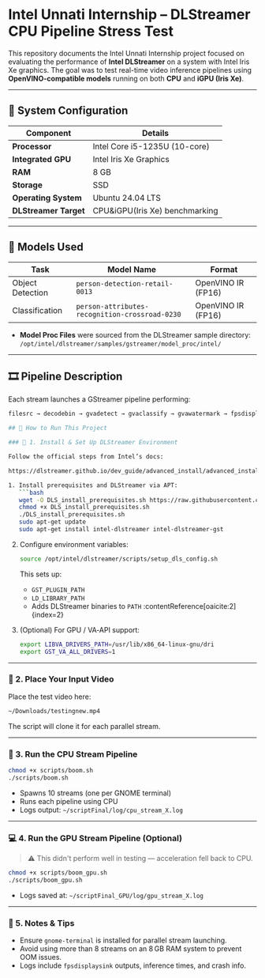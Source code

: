 # Intel Unnati Internship – DLStreamer CPU Pipeline Stress Test

This repository documents the Intel Unnati Internship project focused on evaluating the performance of **Intel DLStreamer** on a system with Intel Iris Xe graphics. The goal was to test real-time video inference pipelines using **OpenVINO-compatible models** running on both **CPU** and **iGPU (Iris Xe)**.

---

## 🧠 System Configuration

| Component            | Details                        |
|----------------------|--------------------------------|
| **Processor**        | Intel Core i5-1235U (10-core)  |
| **Integrated GPU**   | Intel Iris Xe Graphics         |
| **RAM**              | 8 GB                           |
| **Storage**          | SSD                            |
| **Operating System** | Ubuntu 24.04 LTS               |
| **DLStreamer Target**| CPU&iGPU(Iris Xe) benchmarking |


---

## 🧪 Models Used

| Task            | Model Name                                       | Format             |
|-----------------|--------------------------------------------------|--------------------|
| Object Detection| `person-detection-retail-0013`                   | OpenVINO IR (FP16) |
| Classification  | `person-attributes-recognition-crossroad-0230`  | OpenVINO IR (FP16) |

- **Model Proc Files** were sourced from the DLStreamer sample directory:  
  `/opt/intel/dlstreamer/samples/gstreamer/model_proc/intel/`

---

## 🎞️ Pipeline Description

Each stream launches a GStreamer pipeline performing:

```bash
filesrc → decodebin → gvadetect → gvaclassify → gvawatermark → fpsdisplaysink

## 🚀 How to Run This Project

### 🔧 1. Install & Set Up DLStreamer Environment

Follow the official steps from Intel’s docs:

https://dlstreamer.github.io/dev_guide/advanced_install/advanced_install_guide_index.html

1. Install prerequisites and DLStreamer via APT:
   ```bash
   wget -O DLS_install_prerequisites.sh https://raw.githubusercontent.com/open-edge-platform/edge-ai-libraries/main/libraries/dl-streamer/scripts/DLS_install_prerequisites.sh
   chmod +x DLS_install_prerequisites.sh
   ./DLS_install_prerequisites.sh
   sudo apt-get update
   sudo apt-get install intel-dlstreamer intel-dlstreamer-gst
   ```
2. Configure environment variables:
   ```bash
   source /opt/intel/dlstreamer/scripts/setup_dls_config.sh
   ```
   This sets up:
   - `GST_PLUGIN_PATH`
   - `LD_LIBRARY_PATH`
   - Adds DLStreamer binaries to `PATH` :contentReference[oaicite:2]{index=2}

3. (Optional) For GPU / VA‑API support:
   ```bash
   export LIBVA_DRIVERS_PATH=/usr/lib/x86_64-linux-gnu/dri
   export GST_VA_ALL_DRIVERS=1
   ```

---

### 📼 2. Place Your Input Video

Place the test video here:

```bash
~/Downloads/testingnew.mp4
```

The script will clone it for each parallel stream.

---

### 🧠 3. Run the CPU Stream Pipeline

```bash
chmod +x scripts/boom.sh
./scripts/boom.sh
```

- Spawns 10 streams (one per GNOME terminal)
- Runs each pipeline using CPU
- Logs output: `~/scriptFinal/log/cpu_stream_X.log`

---

### 💻 4. Run the GPU Stream Pipeline (Optional)

> ⚠️ This didn't perform well in testing — acceleration fell back to CPU.

```bash
chmod +x scripts/boom_gpu.sh
./scripts/boom_gpu.sh
```

- Logs saved at: `~/scriptFinal_GPU/log/gpu_stream_X.log`

---

### 📝 5. Notes & Tips

- Ensure `gnome-terminal` is installed for parallel stream launching.
- Avoid using more than 8 streams on an 8 GB RAM system to prevent OOM issues.
- Logs include `fpsdisplaysink` outputs, inference times, and crash info.

